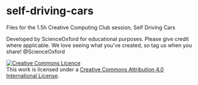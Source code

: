 # self-driving-cars
Files for the 1.5h Creative Computing Club session, Self Driving Cars

Developed by ScienceOxford for educational purposes. Please give credit where applicable. 
We love seeing what you've created, so tag us when you share! @ScienceOxford

<a rel="license" href="http://creativecommons.org/licenses/by/4.0/"><img alt="Creative Commons Licence" style="border-width:0" src="https://i.creativecommons.org/l/by/4.0/88x31.png" /></a><br />This work is licensed under a <a rel="license" href="http://creativecommons.org/licenses/by/4.0/">Creative Commons Attribution 4.0 International License</a>.
